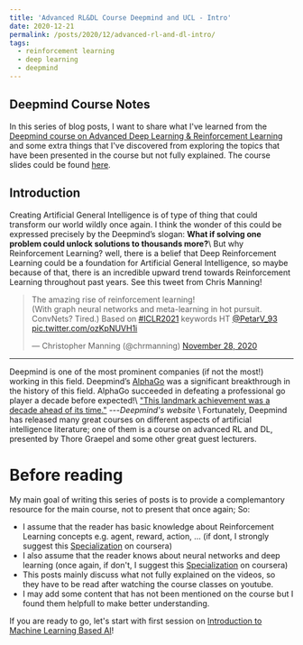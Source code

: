 ```yaml
---
title: 'Advanced RL&DL Course Deepmind and UCL - Intro'
date: 2020-12-21
permalink: /posts/2020/12/advanced-rl-and-dl-intro/
tags:
  - reinforcement learning
  - deep learning
  - deepmind
---
```


## Deepmind Course Notes

In this series of blog posts, I want to share what I've learned from the [Deepmind course on Advanced Deep Learning & Reinforcement Learning](https://www.youtube.com/playlist?list=PLqYmG7hTraZDNJre23vqCGIVpfZ_K2RZs) and some extra things that I've discovered from exploring the topics that have been presented in the course but not fully explained. The course slides could be found [here](https://github.com/enggen/DeepMind-Advanced-Deep-Learning-and-Reinforcement-Learning).

Introduction
------
Creating Artificial General Intelligence is of type of thing that could transform our world wildly once again. I think the wonder of this could be expressed precisely by the Deepmind’s slogan:
<strong>What if solving one problem could unlock solutions to thousands more?</strong>\\
But why Reinforcement Learning? well, there is a belief that Deep Reinforcement Learning could be a foundation for Artificial General Intelligence, so maybe because of that, there is an incredible upward trend towards Reinforcement Learning throughout past years. See this tweet from Chris Manning!

<blockquote class="twitter-tweet"><p lang="en" dir="ltr">The amazing rise of reinforcement learning!<br>(With graph neural networks and meta-learning in hot pursuit. ConvNets? Tired.) Based on <a href="https://twitter.com/hashtag/ICLR2021?src=hash&amp;ref_src=twsrc%5Etfw">#ICLR2021</a> keywords HT <a href="https://twitter.com/PetarV_93?ref_src=twsrc%5Etfw">@PetarV_93</a> <a href="https://t.co/ozKpNUVH1i">pic.twitter.com/ozKpNUVH1i</a></p>&mdash; Christopher Manning (@chrmanning) <a href="https://twitter.com/chrmanning/status/1332725903470706688?ref_src=twsrc%5Etfw">November 28, 2020</a></blockquote> <script async src="https://platform.twitter.com/widgets.js" charset="utf-8"></script>

---
  Deepmind is one of the most prominent companies (if not the most!) working in this field. Deepmind’s [AlphaGo](https://deepmind.com/research/case-studies/alphago-the-story-so-far) was a significant breakthrough in the history of this field. AlphaGo succeeded in defeating a professional go player a decade before expected!\\
["This landmark achievement was a decade ahead of its time."](https://deepmind.com/research/case-studies/alphago-the-story-so-far) ---<cite>Deepmind's website</cite> \\
 Fortunately, Deepmind has released many great courses on different aspects of artificial intelligence literature; one of them is a course on advanced RL and DL, presented by Thore Graepel and some other great guest lecturers.

Before reading
======
My main goal of writing this series of posts is to provide a complemantory resource for the main course, not to present that once again; So:
  * I assume that the reader has basic knowledge about Reinforcement Learning concepts e.g. agent, reward, action, ... (if dont, I strongly suggest this [Specialization](https://www.coursera.org/specializations/reinforcement-learning) on coursera)
  * I also assume that the reader knows about neural networks and deep learning (once again, if don't, I suggest this [Specialization](https://www.coursera.org/specializations/deep-learning) on coursera)
  * This posts mainly discuss what not fully explained on the videos, so they have to be read after watching the course classes on youtube.
  * I may add some content that has not been mentioned on the course but I found them helpfull to make better understanding.

If you are ready to go, let's start with first session on [Introduction to Machine Learning Based AI](/posts/2020/12/advanced-rl-and-dl-2)!